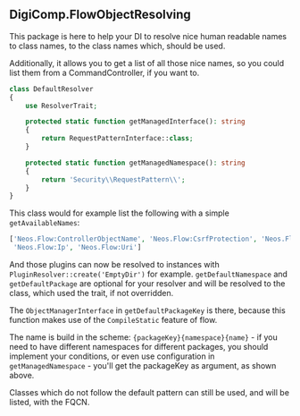 DigiComp.FlowObjectResolving
----------------------------

This package is here to help your DI to resolve nice human readable names to class names, to the class names which, 
should be used.

Additionally, it allows you to get a list of all those nice names, so you could list them from a CommandController, if 
you want to.

```php
class DefaultResolver
{
    use ResolverTrait;

    protected static function getManagedInterface(): string
    {
        return RequestPatternInterface::class;
    }

    protected static function getManagedNamespace(): string
    {
        return 'Security\\RequestPattern\\';
    }
}
```  

This class would for example list the following with a simple `getAvailableNames`:

```php
['Neos.Flow:ControllerObjectName', 'Neos.Flow:CsrfProtection', 'Neos.Flow:Host',
 'Neos.Flow:Ip', 'Neos.Flow:Uri']
```

And those plugins can now be resolved to instances with `PluginResolver::create('EmptyDir')` for example.
`getDefaultNamespace` and `getDefaultPackage` are optional for your resolver and will be resolved to the class,
which used the trait, if not overridden.

The `ObjectManagerInterface` in `getDefaultPackageKey` is there, because this function makes use of the `CompileStatic`
feature of flow.

The name is build in the scheme: `{packageKey}{namespace}{name}` - if you need to have different namespaces for
different packages, you should implement your conditions, or even use configuration in `getManagedNamespace` - you'll get
the packageKey as argument, as shown above.

Classes which do not follow the default pattern can still be used, and will be listed, with the FQCN.
